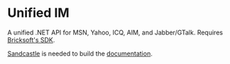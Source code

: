 Unified IM
==========

A unified .NET API for MSN, Yahoo, ICQ, AIM, and Jabber/GTalk. Requires [Bricksoft's SDK](http://www.imcomponents.com/ins.htm).

[Sandcastle](http://shfb.codeplex.com/) is needed to build the [documentation](https://bytebucket.org/accursoft/unified-im/wiki/Documentation/Index.html).